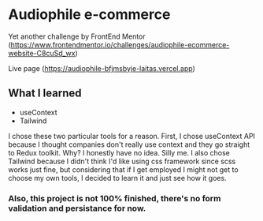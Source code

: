 # Audiophile e-commerce

Yet another challenge by FrontEnd Mentor (https://www.frontendmentor.io/challenges/audiophile-ecommerce-website-C8cuSd_wx)

Live page (https://audiophile-bfjmsbyje-laitas.vercel.app)

## What I learned

- useContext
- Tailwind 

I chose these two particular tools for a reason. First, I chose useContext API because I thought companies don't really use context and they go straight to Redux toolkit. Why? I honestly have no idea. Silly me. I also chose Tailwind because I didn't think I'd like using css framework since scss works just fine, but considering that if I get employed I might not get to choose my own tools, I decided to learn it and just see how it goes. 

### Also, this project is not 100% finished, there's no form validation and persistance for now.
